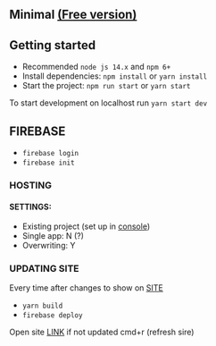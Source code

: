 ## Minimal [(Free version)](https://minimal-kit-react.vercel.app/)
## Getting started

- Recommended `node js 14.x` and `npm 6+`
- Install dependencies: `npm install` or `yarn install`
- Start the project: `npm run start` or `yarn start`

To start development on localhost run ```yarn start dev```

## FIREBASE
- `firebase login`
- `firebase init`

### HOSTING

#### SETTINGS:
- Existing project (set up in [console](https://console.firebase.google.com/))
- Single app: N (?)
- Overwriting: Y

### UPDATING SITE
Every time after changes to show on [SITE](https://moje-eeg.web.app/)

- `yarn build`
- `firebase deploy`

Open site [LINK](https://moje-eeg.web.app/) if not updated cmd+r (refresh sire)


